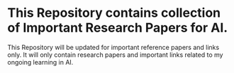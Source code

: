 # This Repository contains collection of Important Research Papers for AI.

This Repository will be updated for important reference papers and links only. It will only contain research papers and important links related to my ongoing learning in AI. 